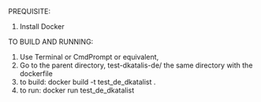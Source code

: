 PREQUISITE:
1. Install Docker

TO BUILD AND RUNNING:
1. Use Terminal or CmdPrompt or equivalent, 
1. Go to the parent directory, test-dkatalis-de/ the same directory with the dockerfile
2. to build: docker build -t test_de_dkatalist .
2. to run: docker run test_de_dkatalist